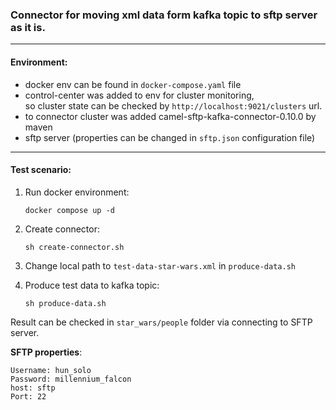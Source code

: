 ### Connector for moving xml data form kafka topic to sftp server as it is.

---
#### Environment:
- docker env can be found in `docker-compose.yaml` file
- control-center was added to env for cluster monitoring, \
  so cluster state can be checked by `http://localhost:9021/clusters` url.
- to connector cluster was added camel-sftp-kafka-connector-0.10.0 by maven
- sftp server (properties can be changed in `sftp.json` configuration file)

---
#### Test scenario:
 1. Run docker environment:
    ```
    docker compose up -d
    ```

 2. Create connector:
    ```
    sh create-connector.sh
    ```
 3. Change local path to `test-data-star-wars.xml` in `produce-data.sh`

 4. Produce test data to kafka topic:
    ```
    sh produce-data.sh
    ```
    
Result can be checked in `star_wars/people` folder via connecting to SFTP server.

**SFTP properties**:
```
Username: hun_solo
Password: millennium_falcon
host: sftp
Port: 22
```